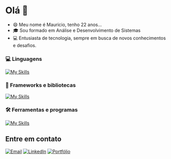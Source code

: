 # Olá 👋

- 😄 Meu nome é Mauricio, tenho 22 anos...
- 🎓 Sou formado em Análise e Desenvolvimento de Sistemas
- 💻 Entusiasta de tecnologia, sempre em busca de novos conhecimentos e desafios.

### 💻 Linguagens
[![My Skills](https://skillicons.dev/icons?i=html,css,js,php,mysql)](https://skillicons.dev)

### 🚀 Frameworks e bibliotecas
[![My Skills](https://skillicons.dev/icons?i=laravel,tailwind,bootstrap)](https://skillicons.dev)

### 🛠️ Ferramentas e programas
[![My Skills](https://skillicons.dev/icons?i=git,github,figma,vscode,ps)](https://skillicons.dev)

## Entre em contato

<p align="left">
  <a href="mailto:mauricioquideroli@hotmail.com" title="Email">
    <img src="https://img.shields.io/static/v1?label=Email&message=mauricioquideroli@hotmail.com&color=ffffff&style=for-the-badge" alt="Email" /></a>
  <a href="https://www.linkedin.com/in/mauricio-quideroli-3b3229295/" title="LinkedIn" target="_blank">
    <img src="https://img.shields.io/static/v1?label=LinkedIn&message=Mauricio%20Quideroli&color=0A66C2&style=for-the-badge" alt="LinkedIn" /></a>
  <a href="https://mauriciocastaldelli.vercel.app/index.html" title="Portfólio" target="_blank">
    <img src="https://img.shields.io/static/v1?label=Portf%C3%B3lio&message=Abrir&color=0A66C2&style=for-the-badge" alt="Portfólio" /></a>
</p>

